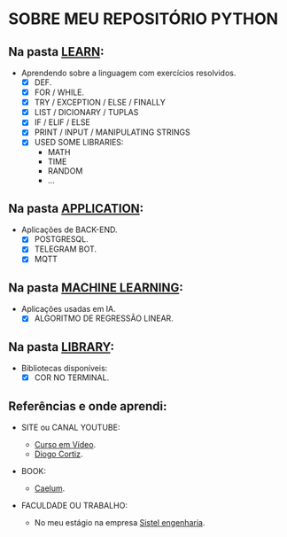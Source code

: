 # SOBRE MEU REPOSITÓRIO PYTHON
 
## Na pasta [LEARN](https://github.com/Mendes1302/Python-Learning/tree/master/Learn):
* Aprendendo sobre a linguagem com exercícios resolvidos.
	- [x] DEF.
	- [x] FOR / WHILE.
	- [x] TRY / EXCEPTION / ELSE / FINALLY
	- [x] LIST / DICIONARY / TUPLAS
	- [x] IF / ELIF / ELSE
	- [x] PRINT / INPUT / MANIPULATING STRINGS
	- [x] USED SOME LIBRARIES:
		* MATH
		* TIME
		* RANDOM
		* ...
 
## Na pasta [APPLICATION](https://github.com/Mendes1302/Python-Learning/tree/master/Application):
* Aplicações de BACK-END.
	- [x] POSTGRESQL.
	- [x] TELEGRAM BOT.
	- [x] MQTT
	
## Na pasta [MACHINE LEARNING](https://github.com/Mendes1302/Python-Learning/tree/master/Machine%20Learning):
* Aplicações usadas em IA.
	- [x] ALGORITMO DE REGRESSÃO LINEAR.

## Na pasta [LIBRARY](https://github.com/Mendes1302/Python-Learning/tree/master/Library):
* Bibliotecas disponíveis:
	- [x] COR NO TERMINAL.
  
## Referências e onde aprendi:
* SITE ou CANAL YOUTUBE:
	* [Curso em Vídeo](https://www.youtube.com/watch?v=nIHq1MtJaKs&list=PLHz_AreHm4dm6wYOIW20Nyg12TAjmMGT-).
	* [Diogo Cortiz](https://www.youtube.com/c/DiogoCortiz).
	
* BOOK:
	* [Caelum](https://www.caelum.com.br/apostila/apostila-python-orientacao-a-objetos.pdf).

* FACULDADE OU TRABALHO:
	* No meu estágio na empresa [Sistel engenharia](https://sistelengenharia.com.br/).
			
		
  
